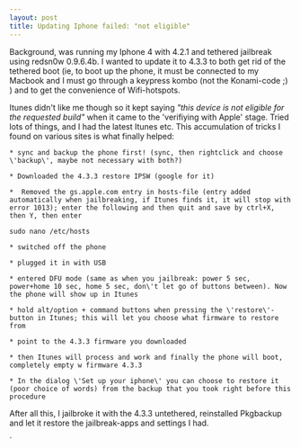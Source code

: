 ```yaml
---
layout: post
title: Updating Iphone failed: "not eligible"
---
```


Background, was running my Iphone 4 with 4.2.1 and tethered jailbreak using redsn0w 0.9.6.4b. I wanted to update it to 4.3.3 to both get rid of the tethered boot (ie, to boot up the phone, it must be connected to my Macbook and I must go through a keypress kombo (not the Konami-code ;) ) and to get the convenience of Wifi-hotspots.

Itunes didn\'t like me though so it kept saying *\"this device is not eligible for the requested build\"* when it came to the \'verifiying with Apple\' stage. Tried lots of things, and I had the latest Itunes etc. This accumulation of tricks I found on various sites is what finally helped:



	* sync and backup the phone first! (sync, then rightclick and choose \'backup\', maybe not necessary with both?)

	* Downloaded the 4.3.3 restore IPSW (google for it)

	*  Removed the gs.apple.com entry in hosts-file (entry added automatically when jailbreaking, if Itunes finds it, it will stop with error 1013); enter the following and then quit and save by ctrl+X, then Y, then enter

`sudo nano /etc/hosts `






	* switched off the phone

	* plugged it in with USB

	* entered DFU mode (same as when you jailbreak: power 5 sec, power+home 10 sec, home 5 sec, don\'t let go of buttons between). Now the phone will show up in Itunes

	* hold alt/option + command buttons when pressing the \'restore\'-button in Itunes; this will let you choose what firmware to restore from

	* point to the 4.3.3 firmware you downloaded

	* then Itunes will process and work and finally the phone will boot, completely empty w firmware 4.3.3

	* In the dialog \'Set up your iphone\' you can choose to restore it (poor choice of words) from the backup that you took right before this procedure




After all this, I jailbroke it with the 4.3.3 untethered, reinstalled Pkgbackup and let it restore the jailbreak-apps and settings I had.

`

 